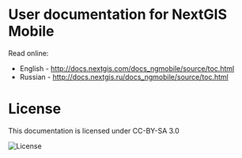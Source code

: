 # User documentation for NextGIS Mobile

Read online:
* English - http://docs.nextgis.com/docs_ngmobile/source/toc.html
* Russian - http://docs.nextgis.ru/docs_ngmobile/source/toc.html

# License

This documentation is licensed under CC-BY-SA 3.0

![License](https://img.shields.io/badge/License-CC%E2%80%94BY%E2%80%94SA%203.0-green.svg?maxAge=2592000)
